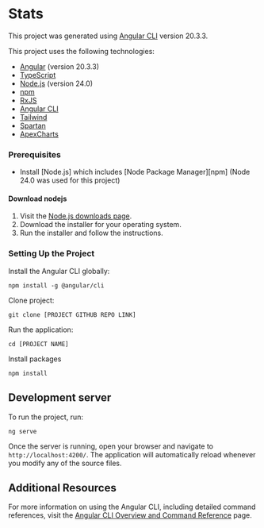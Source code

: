 # Stats

This project was generated using [Angular CLI](https://github.com/angular/angular-cli) version 20.3.3.

This project uses the following technologies:

- [Angular](https://angular.dev/) (version 20.3.3)
- [TypeScript](https://www.typescriptlang.org/)
- [Node.js](https://nodejs.org/) (version 24.0)
- [npm](https://www.npmjs.com/)
- [RxJS](https://rxjs.dev/)
- [Angular CLI](https://angular.dev/tools/cli)
- [Tailwind](https://tailwindcss.com/)
- [Spartan](https://www.spartan.ng/)
- [ApexCharts](https://apexcharts.com/)

### Prerequisites

- Install [Node.js] which includes [Node Package Manager][npm] (Node 24.0 was used for this project)

#### Download nodejs

1. Visit the [Node.js downloads page](https://nodejs.org/en/download).
2. Download the installer for your operating system.
3. Run the installer and follow the instructions.

### Setting Up the Project

Install the Angular CLI globally:

```
npm install -g @angular/cli
```

Clone project:

```
git clone [PROJECT GITHUB REPO LINK]
```

Run the application:

```
cd [PROJECT NAME]

```

Install packages

```
npm install

```

## Development server

To run the project, run:

```
ng serve
```

Once the server is running, open your browser and navigate to `http://localhost:4200/`. The application will automatically reload whenever you modify any of the source files.

## Additional Resources

For more information on using the Angular CLI, including detailed command references, visit the [Angular CLI Overview and Command Reference](https://angular.dev/tools/cli) page.
